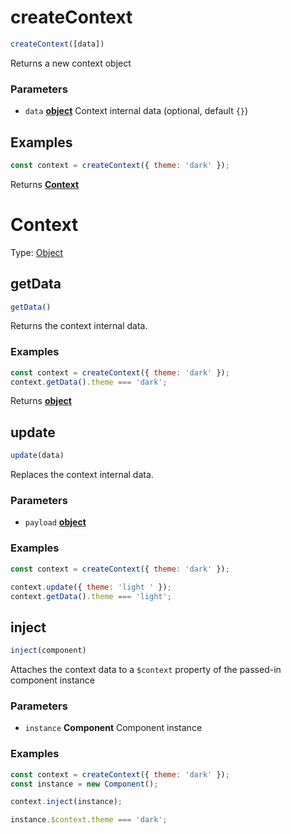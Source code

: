 <!-- Generated by documentation.js. Update this documentation by updating the source code. -->

# createContext

```js
createContext([data])
```

Returns a new context object

### Parameters

-   `data` **[object][1]** Context internal data (optional, default `{}`)

## Examples

```javascript
const context = createContext({ theme: 'dark' });
```

Returns **[Context][2]** 

# Context

Type: [Object][1]

## getData

```js
getData()
```

Returns the context internal data.

### Examples

```javascript
const context = createContext({ theme: 'dark' });
context.getData().theme === 'dark';
```

Returns **[object][1]** 

## update

```js
update(data)
```

Replaces the context internal data.

### Parameters

-   `payload` **[object][1]** 

### Examples

```javascript
const context = createContext({ theme: 'dark' });

context.update({ theme: 'light ' });
context.getData().theme === 'light';
```

## inject

```js
inject(component)
```

Attaches the context data to a `$context` property of the passed-in component instance

### Parameters

-   `instance` **Component** Component instance

### Examples

```javascript
const context = createContext({ theme: 'dark' });
const instance = new Component();

context.inject(instance);

instance.$context.theme === 'dark';
```

[1]: https://developer.mozilla.org/docs/Web/JavaScript/Reference/Global_Objects/Object

[2]: #context
